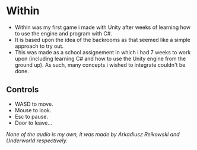 # Within
- Within was my first game i made with Unity after weeks of learning how to use the engine and program with C#.
- It is based upon the idea of the backrooms as that seemed like a simple approach to try out.
- This was made as a school assignement in which i had 7 weeks to work upon (including learning C# and how to use the Unity engine from the ground up). As such, many concepts i wished to integrate couldn't be done.

## Controls
- WASD to move.
- Mouse to look.
- Esc to pause.
- Door to leave...

*None of the audio is my own, it was made by Arkadiusz Reikowski and Underworld respectively.*
